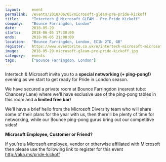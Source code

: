 ```yaml
---
layout: 	event
permalink:	/events/2018/06/05/microsoft-gleam-pre-pride-kickoff
title:		"Intertech @ Microsoft GLEAM - Pre-Pride Kickoff"
company:	"Bounce Farringdon, London"
date:		2018-05-29
starts:		2018-06-05 17:30:00
ends: 		2018-06-05 21:00:00
location:	"Bounce Farringdon, London, EC1N 2TD, GB"
register:	https://www.eventbrite.co.uk/e/intertech-microsoft-microsoft-gleam-pre-pride-kickoff-tickets-46470895700
image: 		2018-05-29-microsoft-gleam-pre-pride-kickoff.jpg
category:	events
tags:		["Bounce Farringdon, London"]
---
```


Intertech & Microsoft invite you to a <b>special networking (+ ping-pong!)</b> evening as we start to get ready for Pride in London season.

We have secured a private room at Bounce Farringdon (nearest tube: Chancery Lane) where we'll have exclusive use of the ping-pong tables in this room and <b>a limited free bar</b>! 

We'll have a brief hello from the Microsoft Diversity team who will share some of their plans for the year with us, then there'll be plenty of time for networking, while our Bounce ping-pong gurus bring out our competitive sides!

<b>Microsoft Employee, Customer or Friend?</b>

If you're a Microsoft employee, vendor or otherwise affiliated with Microsoft then please use the following link to register for this event http://aka.ms/pride-kickoff